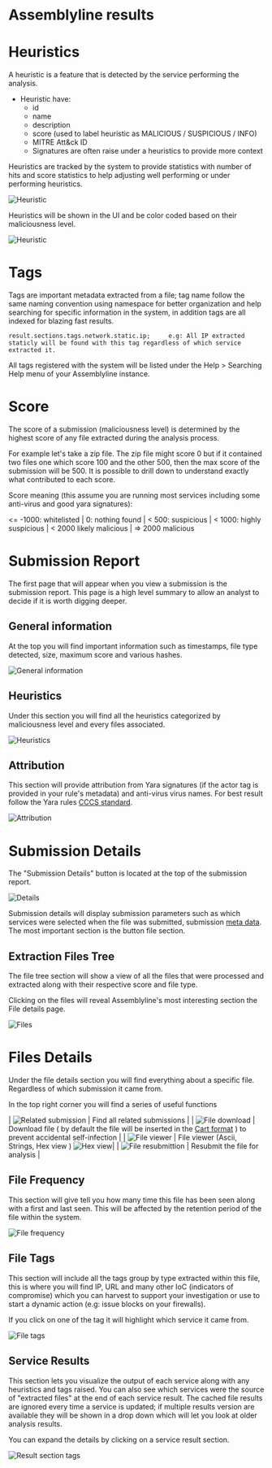 
# Assemblyline results

# Heuristics

A heuristic is a feature that is detected by the service performing the analysis. 
- Heuristic have:
    - id
    - name
    - description
    - score (used to label heuristic as MALICIOUS / SUSPICIOUS / INFO)
    - MITRE Att&ck ID
    - Signatures are often raise under a heuristics to provide more context

Heuristics are tracked by the system to provide statistics with number of hits and score statistics to help adjusting well performing or under performing heuristics.

![Heuristic](./images/heuristic.png)

Heuristics will be shown in the UI and be color coded based on their maliciousness level.

![Heuristic](./images/heuristic2.png)

# Tags

Tags are important metadata extracted from a file; tag name follow the same naming convention using namespace for better organization and help searching for specific information in the system, in addition tags are all indexed for blazing fast results.

    result.sections.tags.network.static.ip;     e.g: All IP extracted staticly will be found with this tag regardless of which service extracted it.


All tags registered with the system will be listed under the Help > Searching Help menu of your Assemblyline instance.


# Score

The score of a submission (maliciousness level) is determined by the highest score of any file extracted during the analysis process.

For example let's take a zip file. The zip file might score 0 but if it contained two files one which score 100 and the other 500, then the max score of the submission will be 500. It is possible to drill down to understand exactly what contributed to each score.

Score meaning (this assume you are running most services including some anti-virus and good yara signatures):

<= -1000: whitelisted | 0: nothing found | < 500: suspicious | < 1000: highly suspicious | < 2000 likely malicious | => 2000 malicious



# Submission Report
The first page that will appear when you view a submission is the submission report. This page is a high level summary to allow an analyst to decide if it is worth digging deeper.


## General information
At the top you will find important information such as timestamps, file type detected, size, maximum score and various hashes.

![General information](./images/report_gi.png)

## Heuristics
Under this section you will find all the heuristics categorized by maliciousness level and every files associated.

![Heuristics](./images/report_heuristics.png)

## Attribution
This section will provide attribution from Yara signatures (if the actor tag is provided in your rule's metadata) and anti-virus virus names.
For best result follow the Yara rules [CCCS standard](https://github.com/CybercentreCanada/CCCS-Yara).

![Attribution](./images/report_attribution.png)

# Submission Details
The "Submission Details" button is located at the top of the submission report.

![Details](./images/report_viewdetails.png)

Submission details will display submission parameters such as which services were selected when the file was submitted, submission [meta data](assemblyline_client.html#submit-a-file). The most important section is the button file section.


## Extraction Files Tree
The file tree section will show a view of all the files that were processed and extracted along with their respective score and file type.

Clicking on the files will reveal Assemblyline's most interesting section the File details page.

![Files](./images/report_files.png)

# Files Details
Under the file details section you will find everything about a specific file. Regardless of which submission it came from. 

In the top right corner you will find a series of useful functions

| ![Related submission](./images/icon_related_submission.png) | Find all related submissions |
| ![File download](./images/icon_download.png) | Download file ( by default the file will be inserted in the [Cart format](https://pypi.org/project/cart/) ) to prevent accidental self-infection |
| ![File viewer](./images/icon_fileviewer.png) | File viewer (Ascii, Strings, Hex view ) ![Hex view](./images/hex.png)|
| ![File resubmittion](./images/icon_resubmit.png) | Resubmit the file for analysis |

## File Frequency
This section will give tell you how many time this file has been seen along with a first and last seen. This will be affected by the retention period of the file within the system.

![File frequency](./images/file_freq.png)

## File Tags
This section will include all the tags group by type extracted within this file, this is where you will find IP, URL and many other IoC (indicators of compromise) which you can harvest to support your investigation or use to start a dynamic action (e.g: issue blocks on your firewalls).

If you click on one of the tag it will highlight which service it came from.

![File tags](./images/file_tags.png)

## Service Results
This section lets you visualize the output of each service along with any heuristics and tags raised. You can also see which services were the source of "extracted files" at the end of each service result. The cached file results are ignored every time a service is updated; if multiple results version are available they will be shown in a drop down which will let you look at older analysis results.

You can expand the details by clicking on a service result section.

![Result section tags](./images/results_section.png)
